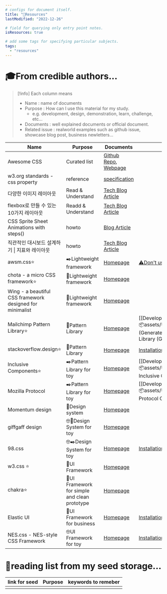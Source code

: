```yaml
---
# configs for document itself.
title: "🚚Resources"
lastModified: "2022-12-26"

# field for querying only entry point notes.
isResources: true

# add some tags for specifying particular subjects.
tags:
  - "resources"
---
```

# 🎓From credible authors...
> [!info] Each column means
> - Name : name of documents
> - Purpose : How can I use this material for my study.
> 	- e.g. development, design, demonstration, learn, challenge, etc...
> - Documents : well explained documents or official document.
> - Related issue : realworld examples such as github issue, showcase blog post, business newletters...

| Name                                                     | Purpose                                       | Documents                                                                         | Related issues                                                                                                                                                          |
| -------------------------------------------------------- | --------------------------------------------- | --------------------------------------------------------------------------------- | ----------------------------------------------------------------------------------------------------------------------------------------------------------------------- |
| Awesome CSS                                              | Curated list                                  | [Github Repo](https://github.com/awesome-css-group/awesome-css#css-working-group), [Webpage](https://css.doctor/) |                                                                                                                                                                         |
| w3.org standards - css property                          | reference                                     | [specification](https://www.w3.org/TR/CSS/#properties)                            |                                                                                                                                                                         |
| 다양한 이미지 레이아웃                                   | Read & Understand                             | [Tech Blog Article](https://d2.naver.com/helloworld/6807203#ch1)                  |                                                                                                                                                                         |
| flexbox로 만들 수 있는 10가지 레이아웃                   | Readd & Understand                            | [Tech Blog Article](https://d2.naver.com/helloworld/8540176)                      |                                                                                                                                                                         |
| CSS Sprite Sheet Animations with steps()                 | howto                                         | [Blog Article](https://blog.teamtreehouse.com/css-sprite-sheet-animations-steps)  |                                                                                                                                                                         |
| 직관적인 대시보드 설계하기 \| 지표와 레이아웃            | howto                                         | [Tech Blog Article](https://blog.imqa.io/dashboard_review_01/)                    |                                                                                                                                                                         |
| awsm.css⭐                                               | ✒️Lightweight framework                       | [Homepage](https://igoradamenko.github.io/awsm.css/)                              | [⚠️Don't use flexbox for page layout](https://igoradamenko.github.io/awsm.css/examples/blog/dont-use-flexbox-for-page-layout.html)                                      |
| chota - a micro CSS framework⭐                          | 🍃Lightweight framework                       | [Homepage](https://jenil.github.io/chota/)                                        |                                                                                                                                                                         |
| Wing - a beautiful CSS framework designed for minimalist | 🍃Lightweight framework                       | [Homepage](https://kbrsh.github.io/wing/)                                         |                                                                                                                                                                         |
| Mailchimp Pattern Library⭐                              | 🎨Pattern Library                             | [Homepage](https://ux.mailchimp.com/patterns/color)                               | [[Develop/Trees/Dev/Programming/Languages/CSS/📦assets/Using mailchimp Pattern Library (Generated by chatGPT)\|Using mailchimp Pattern Library (Generated by chatGPT)]] |
| stackoverflow.design⭐                                   | 🎨Pattern Library                             | [Homepage](https://stackoverflow.design/)                                         | [Installation](https://stackoverflow.design/product/guidelines/using-stacks/#installing)                                                                                |
| Inclusive Components⭐                                   | ✒️Pattern Library for toy                     | [Homepage](https://inclusive-components.design/)                                  | [[Develop/Trees/Dev/Programming/Languages/CSS/📦assets/Using Inclusive Components CDN\|Using Inclusive Components CDN]]                                                 |
| Mozilla Protocol                                         | ✒️Pattern Library for toy                     | [Homepage](https://protocol.mozilla.org/)                                         | [[Develop/Trees/Dev/Programming/Languages/CSS/📦assets/Use Mozilla Protocol CDN\|Use Mozilla Protocol CDN]]                                                             |
| Momentum design                                          | 🎨Design system                               | [Homepage](https://momentum.design/)                                              |                                                                                                                                                                         |
| giffgaff design                                          | 🤓🎨Design System for toy                     | [Homepage](https://www.giffgaff.design/)                                          |                                                                                                                                                                         |
| 98.css                                                   | 🤓✒️Design System for toy                     | [Homepage](https://jdan.github.io/98.css/)                                        | [Installation](https://github.com/jdan/98.css#installation--usage)                                                                                                      |
| w3.css ⭐                                                | 🍃UI Framework                                | [Homepage](https://www.w3schools.com/w3css/w3css_downloads.asp)                   |                                                                                                                                                                         |
| chakra⭐                                                 | 🎨UI Framework for simple and clean prototype | [Homepage](https://chakra-ui.com/)                                                |                                                                                                                                                                         |
| Elastic UI                                               | 🎨UI Framework for business                   | [Homepage](https://elastic.github.io/eui/#/)                                      | [Installation](https://elastic.github.io/eui/#/guidelines/getting-started#installation)                                                                                 |
| NES.css - NES-style CSS Framework                        | 🤓UI Framework for toy                        | [Homepage](https://nostalgic-css.github.io/NES.css/)                              | [Installation via CDN](https://github.com/nostalgic-css/NES.css#via-cdn)                                                                                                |

# 🌱reading list from my seed storage...
| link for seed | Purpose | keywords to remeber |
| ------------- | ------- | ----------------- |
|               |         |                   |
